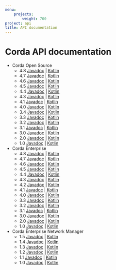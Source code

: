 ```yaml
---
menu:
    projects:
        weight: 700
project: api
title: API documentation
---
```


# Corda API documentation

* Corda Open Source
  * 4.8 [Javadoc](https://api.corda.net/api/corda-os/4.8/html/api/javadoc/index.html) | [Kotlin](https://api.corda.net/api/corda-os/4.8/html/api/kotlin/corda/index.html)
  * 4.7 [Javadoc](https://api.corda.net/api/corda-os/4.7/html/api/javadoc/index.html) | [Kotlin](https://api.corda.net/api/corda-os/4.7/html/api/kotlin/corda/index.html)
  * 4.6 [Javadoc](https://api.corda.net/api/corda-os/4.6/html/api/javadoc/index.html) | [Kotlin](https://api.corda.net/api/corda-os/4.6/html/api/kotlin/corda/index.html)
  * 4.5 [Javadoc](https://api.corda.net/api/corda-os/4.5/html/api/javadoc/index.html) | [Kotlin](https://api.corda.net/api/corda-os/4.5/html/api/kotlin/corda/index.html)
  * 4.4 [Javadoc](https://api.corda.net/api/corda-os/4.4/html/api/javadoc/index.html) | [Kotlin](https://api.corda.net/api/corda-os/4.4/html/api/kotlin/corda/index.html)
  * 4.3 [Javadoc](https://api.corda.net/api/corda-os/4.3/html/api/javadoc/index.html) | [Kotlin](https://api.corda.net/api/corda-os/4.3/html/api/kotlin/corda/index.html)
  * 4.1 [Javadoc](https://api.corda.net/api/corda-os/4.1/html/api/javadoc/index.html) | [Kotlin](https://api.corda.net/api/corda-os/4.1/html/api/kotlin/corda/index.html)
  * 4.0 [Javadoc](https://api.corda.net/api/corda-os/4.0/html/api/javadoc/index.html) | [Kotlin](https://api.corda.net/api/corda-os/4.0/html/api/kotlin/corda/index.html)
  * 3.4 [Javadoc](https://api.corda.net/api/corda-os/3.4/html/api/javadoc/index.html) | [Kotlin](https://api.corda.net/api/corda-os/3.4/html/api/kotlin/corda/index.html)
  * 3.3 [Javadoc](https://api.corda.net/api/corda-os/3.3/html/api/javadoc/index.html) | [Kotlin](https://api.corda.net/api/corda-os/3.3/html/api/kotlin/corda/index.html)
  * 3.2 [Javadoc](https://api.corda.net/api/corda-os/3.2/html/api/javadoc/index.html) | [Kotlin](https://api.corda.net/api/corda-os/3.2/html/api/kotlin/corda/index.html)
  * 3.1 [Javadoc](https://api.corda.net/api/corda-os/3.1/html/api/javadoc/index.html) |  [Kotlin](https://api.corda.net/api/corda-os/3.1/html/api/kotlin/corda/index.html)
  * 3.0 [Javadoc](https://api.corda.net/api/corda-os/3.0/html/api/javadoc/index.html) |  [Kotlin](https://api.corda.net/api/corda-os/3.0/html/api/kotlin/corda/index.html)
  * 2.0 [Javadoc](https://api.corda.net/api/corda-os/2.0/html/api/javadoc/index.html) | [Kotlin](https://api.corda.net/api/corda-os/2.0/html/api/kotlin/corda/index.html)
  * 1.0 [Javadoc](https://api.corda.net/api/corda-os/1.0/html/api/javadoc/index.html) | [Kotlin](https://api.corda.net/api/corda-os/1.0/html/api/kotlin/corda/index.html)
* Corda Enterprise
  * 4.8 [Javadoc](https://api.corda.net/api/corda-enterprise/4.8/html/api/javadoc/index.html) | [Kotlin](https://api.corda.net/api/corda-enterprise/4.8/html/api/kotlin/corda/index.html)
  * 4.7 [Javadoc](https://api.corda.net/api/corda-enterprise/4.7/html/api/javadoc/index.html) | [Kotlin](https://api.corda.net/api/corda-enterprise/4.7/html/api/kotlin/corda/index.html)
  * 4.6 [Javadoc](https://api.corda.net/api/corda-enterprise/4.6/html/api/javadoc/index.html) | [Kotlin](https://api.corda.net/api/corda-enterprise/4.6/html/api/kotlin/corda/index.html)
  * 4.5 [Javadoc](https://api.corda.net/api/corda-enterprise/4.5/html/api/javadoc/index.html) | [Kotlin](https://api.corda.net/api/corda-enterprise/4.5/html/api/kotlin/corda/index.html)
  * 4.4 [Javadoc](https://api.corda.net/api/corda-enterprise/4.4/html/api/javadoc/index.html) | [Kotlin](https://api.corda.net/api/corda-enterprise/4.4/html/api/kotlin/corda/index.html)
  * 4.3 [Javadoc](https://api.corda.net/api/corda-enterprise/4.3/html/api/javadoc/index.html) | [Kotlin](https://api.corda.net/api/corda-enterprise/4.3/html/api/kotlin/corda/index.html)
  * 4.2 [Javadoc](https://api.corda.net/api/corda-enterprise/4.2/html/api/javadoc/index.html) | [Kotlin](https://api.corda.net/api/corda-enterprise/4.2/html/api/kotlin/corda/index.html)
  * 4.1 [Javadoc](https://api.corda.net/api/corda-enterprise/4.1/html/api/javadoc/index.html) | [Kotlin](https://api.corda.net/api/corda-enterprise/4.1/html/api/kotlin/corda/index.html)
  * 4.0 [Javadoc](https://api.corda.net/api/corda-enterprise/4.0/html/api/javadoc/index.html) | [Kotlin](https://api.corda.net/api/corda-enterprise/4.0/html/api/kotlin/corda/index.html)
  * 3.3 [Javadoc](https://api.corda.net/api/corda-enterprise/3.3/html/api/javadoc/index.html) | [Kotlin](https://api.corda.net/api/corda-enterprise/3.3/html/api/kotlin/corda/index.html)
  * 3.2 [Javadoc](https://api.corda.net/api/corda-enterprise/3.2/html/api/javadoc/index.html) | [Kotlin](https://api.corda.net/api/corda-enterprise/3.2/html/api/kotlin/corda/index.html)
  * 3.1 [Javadoc](https://api.corda.net/api/corda-enterprise/3.1/html/api/javadoc/index.html) | [Kotlin](https://api.corda.net/api/corda-enterprise/3.1/html/api/kotlin/corda/index.html)
  * 3.0 [Javadoc](https://api.corda.net/api/corda-enterprise/3.0/html/api/javadoc/index.html) | [Kotlin](https://api.corda.net/api/corda-enterprise/3.0/html/api/kotlin/corda/index.html)
  * 2.0 [Javadoc](https://api.corda.net/api/corda-enterprise/2.0/html/api/javadoc/index.html) | [Kotlin](https://api.corda.net/api/corda-enterprise/2.0/html/api/kotlin/corda/index.html)
  * 1.0 [Javadoc](https://api.corda.net/api/corda-enterprise/1.0/html/api/javadoc/index.html) | [Kotlin](https://api.corda.net/api/corda-enterprise/1.0/html/api/kotlin/corda/index.html)
* Corda Enterprise Network Manager
  * 1.5 [Javadoc](https://api.corda.net/api/cenm/1.5/html/api/javadoc/index.html) | [Kotlin](https://api.corda.net/api/cenm/1.5/html/api/kotlin/corda/index.html)
  * 1.4 [Javadoc](https://api.corda.net/api/cenm/1.4/html/api/javadoc/index.html) | [Kotlin](https://api.corda.net/api/cenm/1.4/html/api/kotlin/corda/index.html)
  * 1.3 [Javadoc](https://api.corda.net/api/cenm/1.3/html/api/javadoc/index.html) | [Kotlin](https://api.corda.net/api/cenm/1.3/html/api/kotlin/corda/index.html)
  * 1.2 [Javadoc](https://api.corda.net/api/cenm/1.2/html/api/javadoc/index.html) | [Kotlin](https://api.corda.net/api/cenm/1.2/html/api/kotlin/corda/index.html)
  * 1.1 [Javadoc](https://api.corda.net/api/cenm/1.1/html/api/javadoc/index.html) | [Kotlin](https://api.corda.net/api/cenm/1.1/html/api/kotlin/corda/index.html)
  * 1.0 [Javadoc](https://api.corda.net/api/cenm/1.0/html/api/javadoc/index.html) | [Kotlin](https://api.corda.net/api/cenm/1.0/html/api/kotlin/corda/index.html)
